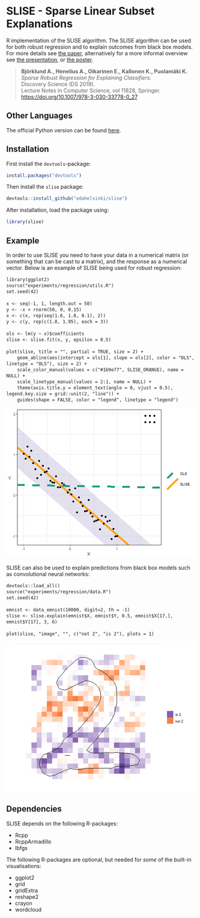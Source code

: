 # SLISE - Sparse Linear Subset Explanations

R implementation of the SLISE algorithm. The SLISE algorithm can be used for
both robust regression and to explain outcomes from black box models.
For more details see [the paper](https://rdcu.be/bVbda), alternatively for a more informal
overview see [the presentation](vignettes/presentation.pdf), or [the poster](vignettes/poster.pdf).

> **Björklund A., Henelius A., Oikarinen E., Kallonen K., Puolamäki K.**  
> *Sparse Robust Regression for Explaining Classifiers.*  
> Discovery Science (DS 2019).  
> Lecture Notes in Computer Science, vol 11828, Springer.  
> https://doi.org/10.1007/978-3-030-33778-0_27


## Other Languages

The official Python version can be found [here](https://github.com/edahelsinki/pyslise).


## Installation

First install the `devtools`-package:

```R
install.packages("devtools")
```

Then install the `slise` package:

```R
devtools::install_github("edahelsinki/slise")
```

After installation, load the package using:

```R
library(slise)
```


## Example

In order to use SLISE you need to have your data in a numerical matrix (or
something that can be cast to a matrix), and the response as a numerical vector.
Below is an example of SLISE being used for robust regression:

```{R}
library(ggplot2)
source("experiments/regression/utils.R")
set.seed(42)

x <- seq(-1, 1, length.out = 50)
y <- -x + rnorm(50, 0, 0.15)
x <- c(x, rep(seq(1.6, 1.8, 0.1), 2))
y <- c(y, rep(c(1.8, 1.95), each = 3))

ols <- lm(y ~ x)$coefficients
slise <- slise.fit(x, y, epsilon = 0.5)

plot(slise, title = "", partial = TRUE, size = 2) +
    geom_abline(aes(intercept = ols[1], slope = ols[2], color = "OLS", linetype = "OLS"), size = 2) +
    scale_color_manual(values = c("#1b9e77", SLISE_ORANGE), name = NULL) +
    scale_linetype_manual(values = 2:1, name = NULL) +
    theme(axis.title.y = element_text(angle = 0, vjust = 0.5), legend.key.size = grid::unit(2, "line")) +
    guides(shape = FALSE, color = "legend", linetype = "legend")
```
![Robust Regression Example Plot](experiments/results/ex1.png)


SLISE can also be used to explain predictions from black box models such as convolutional neural networks:

```{R}
devtools::load_all()
source("experiments/regression/data.R")
set.seed(42)

emnist <- data_emnist(10000, digit=2, th = -1)
slise <- slise.explain(emnist$X, emnist$Y, 0.5, emnist$X[17,], emnist$Y[17], 3, 6)

plot(slise, "image", "", c("not 2", "is 2"), plots = 1)
```
![Explanation Example Plot](experiments/results/ex2.png)


## Dependencies

SLISE depends on the following R-packages:

 - Rcpp
 - RcppArmadillo
 - lbfgs

The following R-packages are optional, but needed for *some* of the built-in visualisations:

 - ggplot2
 - grid
 - gridExtra
 - reshape2
 - crayon
 - wordcloud
